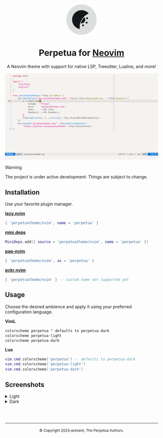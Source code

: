 <p align="center">
    <picture>
        <source media="(prefers-color-scheme: dark)" srcset="https://raw.githubusercontent.com/perpetuatheme/perpetua/main/logo/logo_circle_dark.png">
        <source media="(prefers-color-scheme: light)" srcset="https://raw.githubusercontent.com/perpetuatheme/perpetua/main/logo/logo_circle_light.png">
        <img alt="The Perpetua logo, a waning crescent flipped across the x-axis, with half a sun on the inside" width="100" src="https://raw.githubusercontent.com/perpetuatheme/perpetua/main/logo/logo_circle_light.png">
    </picture>
    <h1 align="center">Perpetua for <a href="https://github.com/neovim/neovim">Neovim</a></h1>
</p>

<p align="center">
    A Neovim theme with support for native LSP, Treesitter, Lualine, and more!
</p>

<p align="center">
    <picture>
        <source media="(prefers-color-scheme: dark)" srcset="./assets/screenshot-dark.png">
        <source media="(prefers-color-scheme: light)" srcset="./assets/screenshot-light.png">
        <img alt="A screenshot of the Neovim text editor with the Perpetua theme applied" width="600" src="./assets/screenshot-light.png">
    </picture>
</p>

> [!WARNING]
> The project is under active development. Things are subject to change.

## Installation

Use your favorite plugin manager.

**[lazy.nvim](https://github.com/folke/lazy.nvim)**

```lua
{ 'perpetuatheme/nvim', name = 'perpetua' }
```

**[mini.deps](https://github.com/echasnovski/mini.deps)**

```lua
MiniDeps.add({ source = 'perpetuatheme/nvim', name = 'perpetua' })
```

**[paq-nvim](https://github.com/savq/paq-nvim)**

```lua
{ 'perpetuatheme/nvim', as = 'perpetua' }
```

**[pckr.nvim](https://github.com/lewis6991/pckr.nvim)**

```lua
{ 'perpetuatheme/nvim' } -- custom name not supported yet
```

## Usage

Choose the desired ambience and apply it using your preferred configuration
language.

**VimL**

```vim
colorscheme perpetua " defaults to perpetua-dark
colorscheme perpetua-light
colorscheme perpetua-dark
```

**Lua**

```lua
vim.cmd.colorscheme('perpetua') -- defaults to perpetua-dark
vim.cmd.colorscheme('perpetua-light')
vim.cmd.colorscheme('perpetua-dark')
```

## Screenshots

<details>
    <summary>Light</summary>
    <figure>
        <img alt="A screenshot of the Neovim text editor showing a C source file, with the Perpetua theme applied in light ambience mode" src="./assets/screenshot-c-light.png">
        <figcaption>Perpetua light ambience on Neovim editing a C source file.</figcaption>
    </figure>
    <br>&nbsp;
    <figure>
        <img alt="A screenshot of the Neovim text editor showing a Go source file, with the Perpetua theme applied in light ambience mode" src="./assets/screenshot-go-light.png">
        <figcaption>Perpetua light ambience on Neovim editing a Go source file.</figcaption>
    </figure>
    <br>&nbsp;
    <figure>
        <img alt="A screenshot of the Neovim text editor showing a Lua source file, with the Perpetua theme applied in light ambience mode" src="./assets/screenshot-lua-light.png">
        <figcaption>Perpetua light ambience on Neovim editing a Lua source file.</figcaption>
    </figure>
    <br>&nbsp;
    <figure>
        <img alt="A screenshot of the Neovim text editor showing a Nix source file, with the Perpetua theme applied in light ambience mode" src="./assets/screenshot-nix-light.png">
        <figcaption>Perpetua light ambience on Neovim editing a Nix source file.</figcaption>
    </figure>
</details>

<details>
    <summary>Dark</summary>
    <figure>
        <img alt="A screenshot of the Neovim text editor showing a C source file, with the Perpetua theme applied in dark ambience mode" src="./assets/screenshot-c-dark.png">
        <figcaption>Perpetua dark ambience on Neovim editing a C source file.</figcaption>
    </figure>
    <br>&nbsp;
    <figure>
        <img alt="A screenshot of the Neovim text editor showing a Go source file, with the Perpetua theme applied in dark ambience mode" src="./assets/screenshot-go-dark.png">
        <figcaption>Perpetua dark ambience on Neovim editing a Go source file.</figcaption>
    </figure>
    <br>&nbsp;
    <figure>
        <img alt="A screenshot of the Neovim text editor showing a Lua source file, with the Perpetua theme applied in dark ambience mode" src="./assets/screenshot-lua-dark.png">
        <figcaption>Perpetua dark ambience on Neovim editing a Lua source file.</figcaption>
    </figure>
    <br>&nbsp;
    <figure>
        <img alt="A screenshot of the Neovim text editor showing a Nix source file, with the Perpetua theme applied in dark ambience mode" src="./assets/screenshot-nix-dark.png">
        <figcaption>Perpetua dark ambience on Neovim editing a Nix source file.</figcaption>
    </figure>
</details>

<br>&nbsp;
<hr>
<p align="center">
    <small>© Copyright 2023–present, The Perpetua Authors.</small>
</p>
